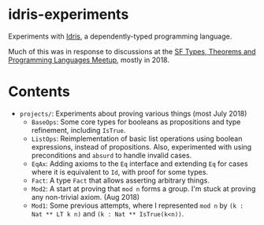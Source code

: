 # idris-experiments
Experiments with [Idris](http://idris-lang.org/), a dependently-typed programming language.

Much of this was in response to discussions at the [SF Types, Theorems and Programming
Languages Meetup](https://www.meetup.com/SF-Types-Theorems-and-Programming-Languages/),
mostly in 2018.

# Contents

* `projects/`: Experiments about proving various things (most July 2018)
    * `BaseOps`: Some core types for booleans as propositions and
       type refinement, including `IsTrue`.
    * `ListOps`: Reimplementation of basic list operations using
      boolean expressions, instead of propositions.
	  Also, experimented with using preconditions and `absurd` to handle invalid cases.
     * `EqAx`: Adding axioms to the `Eq` interface and
	  extending `Eq` for cases where it is equivalent to `Id`,
	  with proof for  some types.
    * `Fact`: A type `Fact` that allows asserting arbitrary things.
    * `Mod2`: A start at proving that `mod n` forms a group.
	I'm stuck at proving any non-trivial axiom.  (Aug 2018)
    * `Mod1`:  Some previous attempts, where I represented `mod n` by `(k : Nat ** LT k n)`
	and `(k : Nat ** IsTrue(k<n))`.
 
